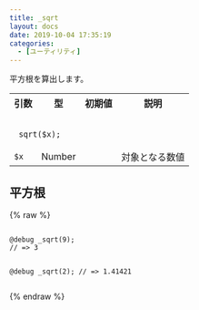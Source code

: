 ```yaml
---
title: _sqrt
layout: docs
date: 2019-10-04 17:35:19
categories:
  - [ユーティリティ]
---
```


平方根を算出します。

<table>
  <tr>
    <th>引数</th>
    <th>型</th>
    <th>初期値</th>
    <th>説明</th>
  </tr>
  <tr>
    <td colspan="4">
      <pre class="language-scss"><code>
_sqrt($x);
</code></pre>
    </td>
  </tr>
  <tr>
    <td><code>$x</code></td>
    <td>Number</td>
    <td></td>
    <td>対象となる数値</td>
  </tr>
</table>

## 平方根

<div class="c demo">
  <div class="code">
    {% raw %}
      <pre class="language-scss"><code>
@debug _sqrt(9);
// => 3

@debug _sqrt(2);
// => 1.41421
</code></pre>
    {% endraw %}
  </div>
</div>